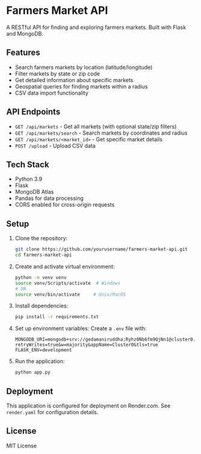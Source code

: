# Farmers Market API

A RESTful API for finding and exploring farmers markets. Built with Flask and MongoDB.

## Features

- Search farmers markets by location (latitude/longitude)
- Filter markets by state or zip code
- Get detailed information about specific markets
- Geospatial queries for finding markets within a radius
- CSV data import functionality

## API Endpoints

- `GET /api/markets` - Get all markets (with optional state/zip filters)
- `GET /api/markets/search` - Search markets by coordinates and radius
- `GET /api/markets/<market_id>` - Get specific market details
- `POST /upload` - Upload CSV data

## Tech Stack

- Python 3.9
- Flask
- MongoDB Atlas
- Pandas for data processing
- CORS enabled for cross-origin requests

## Setup

1. Clone the repository:
   ```bash
   git clone https://github.com/yourusername/farmers-market-api.git
   cd farmers-market-api
   ```

2. Create and activate virtual environment:
   ```bash
   python -m venv venv
   source venv/Scripts/activate  # Windows
   # OR
   source venv/bin/activate     # Unix/MacOS
   ```

3. Install dependencies:
   ```bash
   pip install -r requirements.txt
   ```

4. Set up environment variables:
   Create a `.env` file with:
   ```
   MONGODB_URI=mongodb+srv://gedamaniruddha:Ryhz0Nb6fm9QjNn1@cluster0.fgbl6.mongodb.net/farmers_market?retryWrites=true&w=majority&appName=Cluster0&tls=true
   FLASK_ENV=development
   ```

5. Run the application:
   ```bash
   python app.py
   ```

## Deployment

This application is configured for deployment on Render.com. See `render.yaml` for configuration details.

## License

MIT License 